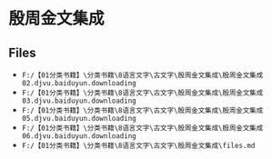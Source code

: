 # 殷周金文集成

## Files

- `F:/【01分类书籍】\分类书籍\8语言文字\古文字\殷周金文集成\殷周金文集成02.djvu.baiduyun.downloading`
- `F:/【01分类书籍】\分类书籍\8语言文字\古文字\殷周金文集成\殷周金文集成03.djvu.baiduyun.downloading`
- `F:/【01分类书籍】\分类书籍\8语言文字\古文字\殷周金文集成\殷周金文集成05.djvu.baiduyun.downloading`
- `F:/【01分类书籍】\分类书籍\8语言文字\古文字\殷周金文集成\殷周金文集成06.djvu.baiduyun.downloading`
- `F:/【01分类书籍】\分类书籍\8语言文字\古文字\殷周金文集成\files.md`

